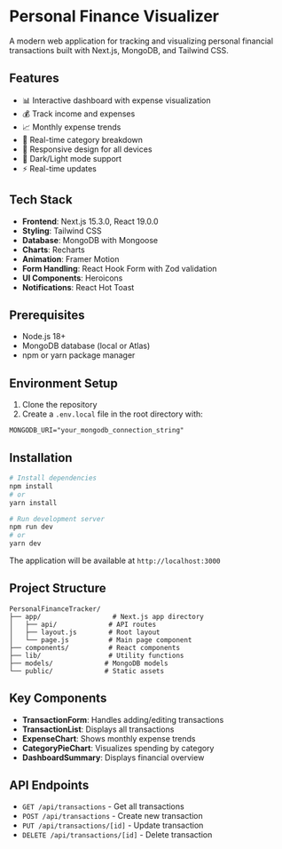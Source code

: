 # Personal Finance Visualizer

A modern web application for tracking and visualizing personal financial transactions built with Next.js, MongoDB, and Tailwind CSS.

## Features

- 📊 Interactive dashboard with expense visualization
- 💰 Track income and expenses
- 📈 Monthly expense trends
- 🔄 Real-time category breakdown
- 📱 Responsive design for all devices
- 🎨 Dark/Light mode support
- ⚡ Real-time updates

## Tech Stack

- **Frontend**: Next.js 15.3.0, React 19.0.0
- **Styling**: Tailwind CSS
- **Database**: MongoDB with Mongoose
- **Charts**: Recharts
- **Animation**: Framer Motion
- **Form Handling**: React Hook Form with Zod validation
- **UI Components**: Heroicons
- **Notifications**: React Hot Toast

## Prerequisites

- Node.js 18+
- MongoDB database (local or Atlas)
- npm or yarn package manager

## Environment Setup

1. Clone the repository
2. Create a `.env.local` file in the root directory with:

```env
MONGODB_URI="your_mongodb_connection_string"
```

## Installation

```bash
# Install dependencies
npm install
# or
yarn install

# Run development server
npm run dev
# or
yarn dev
```

The application will be available at `http://localhost:3000`

## Project Structure

```
PersonalFinanceTracker/
├── app/                  # Next.js app directory
│   ├── api/             # API routes
│   ├── layout.js        # Root layout
│   └── page.js          # Main page component
├── components/          # React components
├── lib/                 # Utility functions
├── models/             # MongoDB models
└── public/             # Static assets
```

## Key Components

- **TransactionForm**: Handles adding/editing transactions
- **TransactionList**: Displays all transactions
- **ExpenseChart**: Shows monthly expense trends
- **CategoryPieChart**: Visualizes spending by category
- **DashboardSummary**: Displays financial overview

## API Endpoints

- `GET /api/transactions` - Get all transactions
- `POST /api/transactions` - Create new transaction
- `PUT /api/transactions/[id]` - Update transaction
- `DELETE /api/transactions/[id]` - Delete transaction
